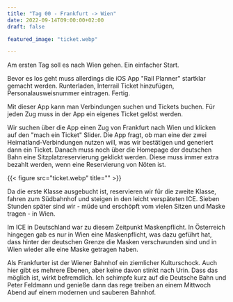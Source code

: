 ```yaml
---
title: "Tag 00 - Frankfurt -> Wien"
date: 2022-09-14T09:00:00+02:00
draft: false

featured_image: "ticket.webp"

---
```


Am ersten Tag soll es nach Wien gehen. Ein einfacher Start.

Bevor es los geht muss allerdings die iOS App "Rail Planner" startklar gemacht
werden. Runterladen, Interrail Ticket hinzufügen, Personalausweisnummer
eintragen. Fertig.

<!--more-->

Mit dieser App kann man Verbindungen suchen und Tickets buchen. Für jeden Zug
muss in der App ein eigenes Ticket gelöst werden.

Wir suchen über die App einen Zug von Frankfurt nach Wien und klicken auf den
"mach ein Ticket" Slider. Die App fragt, ob man eine der zwei
Heimatland-Verbindungen nutzen will, was wir bestätigen und generiert dann ein
Ticket. Danach muss noch über die Homepage der deutschen Bahn eine
Sitzplatzreservierung geklickt werden. Diese muss immer extra bezahlt werden,
wenn eine Reservierung von Nöten ist.

{{< figure src="ticket.webp" title="" >}}

Da die erste Klasse ausgebucht ist, reservieren wir für die zweite Klasse,
fahren zum Südbahnhof und steigen in den leicht verspäteten ICE. Sieben Stunden
später sind wir - müde und erschöpft vom vielen Sitzen und Maske tragen - in
Wien.

Im ICE in Deutschland war zu diesem Zeitpunkt Maskenpflicht. In Österreich
hingegen gab es nur in Wien eine Maskenpflicht, was dazu geführt hat, dass
hinter der deutschen Grenze die Masken verschwunden sind und in Wien wieder alle
eine Maske getragen haben.

Als Frankfurter ist der Wiener Bahnhof ein ziemlicher Kulturschock. Auch hier
gibt es mehrere Ebenen, aber keine davon stinkt nach Urin. Dass das möglich ist,
wirkt befremdlich. Ich schimpfe kurz auf die Deutsche Bahn und Peter Feldmann
und genieße dann das rege treiben an einem Mittwoch Abend auf einem modernen
und sauberen Bahnhof.

